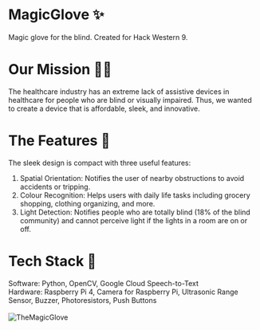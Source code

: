 # MagicGlove ✨
Magic glove for the blind. Created for Hack Western 9.

# Our Mission 🏃‍♂‍
The healthcare industry has an extreme lack of assistive devices in healthcare for people who are blind or visually impaired. Thus, we wanted to create a device that is affordable, sleek, and innovative. 

# The Features 🔮
The sleek design is compact with three useful features:
1)	Spatial Orientation: Notifies the user of nearby obstructions to avoid accidents or tripping.
2)	Colour Recognition: Helps users with daily life tasks including grocery shopping, clothing organizing, and more. 
3)	Light Detection: Notifies people who are totally blind (18% of the blind community) and cannot perceive light if the lights in a room are on or off. 

# Tech Stack 👾
Software: Python, OpenCV, Google Cloud Speech-to-Text <br />
Hardware: Raspberry Pi 4, Camera for Raspberry Pi, Ultrasonic Range Sensor, Buzzer, Photoresistors, Push Buttons
<br />
<br />
![TheMagicGlove](https://user-images.githubusercontent.com/89555654/202881304-e8d2222e-55b7-45c9-9e3e-df5147e0378d.jpg)


